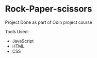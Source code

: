 # Rock-Paper-scissors
Project Done as part of Odin project course

Tools Used:
* JavaScript
* HTML
* CSS
